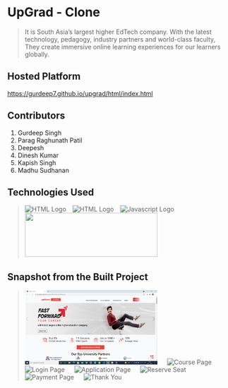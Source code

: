 # UpGrad - Clone

>It is South Asia’s largest higher EdTech company. With the latest technology, pedagogy, industry partners and world-class faculty, They create immersive online learning experiences for our learners globally.

## Hosted Platform

https://gurdeep7.github.io/upgrad/html/index.html

## Contributors

1. Gurdeep Singh
2. Parag Raghunath Patil
3. Deepesh
4. Dinesh Kumar
5. Kapish Singh
6. Madhu Sudhanan

## Technologies Used
> <img src = "https://i.stack.imgur.com/PgcSR.png" width = "100" height = "100" alt = "HTML Logo"/>
> &ensp; <img src = "https://upload.wikimedia.org/wikipedia/commons/thumb/d/d5/CSS3_logo_and_wordmark.svg/1200px-CSS3_logo_and_wordmark.svg.png" width = "100" height = "100" alt ="HTML Logo"/>
> &ensp; <img src = "https://cdn.iconscout.com/icon/free/png-256/javascript-2752148-2284965.png" width = "100" height = "100" alt = "Javascript Logo">
> &ensp; <img src = "https://encrypted-tbn0.gstatic.com/images?q=tbn:ANd9GcQb3n688CPY8TV8whVSoQBhrY3rzfrU02FT2t4Z2WPvNOGz2edLCBoLsjoKOzStjYW4yCY&usqp=CAU" width = "300" height ="100">

## Snapshot from the Built Project

> <img src = "images/homePage.png" style="width:300px" alt = "Home Page" />  &emsp;
> <img src = "images/CoursePage.png" style="width:300px" alt = "Course Page" /> &emsp;
> <img src = "images/loginPage.png" style="width:300px" alt = "Login Page" /> &emsp;
> <img src = "images/applicationPage.png" style="width:300px" alt = "Application Page" /> &emsp;
> <img src = "images/reserveSeat.png" style="width:300px" alt = "Reserve Seat" /> &emsp; 
> <img src = "images/paymentPage.png" style="width:300px" alt = "Payment Page" /> &emsp; 
> <img src = "images/thankYou.png" style="width:300px" alt = "Thank You" /> &emsp; 


